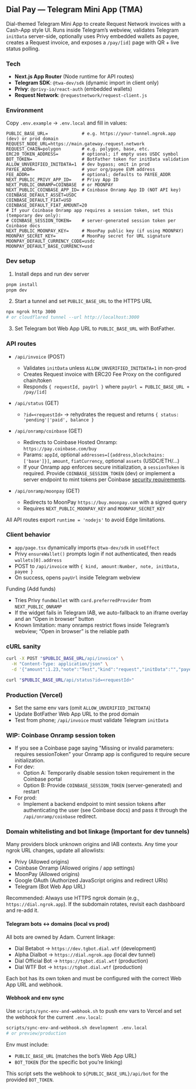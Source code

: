 ## Dial Pay — Telegram Mini App (TMA)

Dial-themed Telegram Mini App to create Request Network invoices with a Cash-App style UI. Runs inside Telegram’s webview, validates Telegram `initData` server-side, optionally uses Privy embedded wallets as payee, creates a Request invoice, and exposes a `/pay/[id]` page with QR + live status polling.

### Tech
- **Next.js App Router** (Node runtime for API routes)
- **Telegram SDK**: `@twa-dev/sdk` (dynamic import in client only)
- **Privy**: `@privy-io/react-auth` (embedded wallets)
- **Request Network**: `@requestnetwork/request-client.js`

### Environment
Copy `.env.example` → `.env.local` and fill in values:

```
PUBLIC_BASE_URL=             # e.g. https://your-tunnel.ngrok.app (dev) or prod domain
REQUEST_NODE_URL=https://main.gateway.request.network
REQUEST_CHAIN=polygon        # e.g. polygon, base, etc.
ERC20_TOKEN_ADDRESS=         # optional; if empty uses USDC symbol
BOT_TOKEN=                   # BotFather token for initData validation
ALLOW_UNVERIFIED_INITDATA=1  # dev bypass; omit in prod
PAYEE_ADDR=                  # your org/payee EVM address
FEE_ADDR=                    # optional; defaults to PAYEE_ADDR
NEXT_PUBLIC_PRIVY_APP_ID=    # Privy App ID
NEXT_PUBLIC_ONRAMP=COINBASE  # or MOONPAY
NEXT_PUBLIC_COINBASE_APP_ID= # Coinbase Onramp App ID (NOT API key)
COINBASE_DEFAULT_ASSET=USDC
COINBASE_DEFAULT_FIAT=USD
COINBASE_DEFAULT_FIAT_AMOUNT=20
# If your Coinbase Onramp app requires a session token, set this (temporary dev only):
# COINBASE_SESSION_TOKEN=    # server-generated session token per Coinbase docs
NEXT_PUBLIC_MOONPAY_KEY=     # MoonPay public key (if using MOONPAY)
MOONPAY_SECRET_KEY=          # MoonPay secret for URL signature
MOONPAY_DEFAULT_CURRENCY_CODE=usdc
MOONPAY_DEFAULT_BASE_CURRENCY=usd
```

### Dev setup
1) Install deps and run dev server
```bash
pnpm install
pnpm dev
```
2) Start a tunnel and set `PUBLIC_BASE_URL` to the HTTPS URL
```bash
npx ngrok http 3000
# or cloudflared tunnel --url http://localhost:3000
```
3) Set Telegram bot Web App URL to `PUBLIC_BASE_URL` with BotFather.

### API routes
- `/api/invoice` (POST)
  - Validates `initData` unless `ALLOW_UNVERIFIED_INITDATA=1` in non-prod
  - Creates Request invoice with ERC20 Fee Proxy on the configured chain/token
  - Responds `{ requestId, payUrl }` where `payUrl = PUBLIC_BASE_URL + /pay/[id]`

- `/api/status` (GET)
  - `?id=<requestId>` → rehydrates the request and returns `{ status: 'pending'|'paid', balance }`

- `/api/onramp/coinbase` (GET)
  - Redirects to Coinbase Hosted Onramp: `https://pay.coinbase.com/buy`
  - Params: `appId`, optional `addresses=[{address,blockchains:['base']}]`, `amount`, `fiatCurrency`, optional `assets` (USDC/ETH/...)
  - If your Onramp app enforces secure initialization, a `sessionToken` is required. Provide `COINBASE_SESSION_TOKEN` (dev) or implement a server endpoint to mint tokens per Coinbase [security requirements](https://docs.cdp.coinbase.com/onramp-&-offramp/security-requirements).

- `/api/onramp/moonpay` (GET)
  - Redirects to MoonPay `https://buy.moonpay.com` with a signed query
  - Requires `NEXT_PUBLIC_MOONPAY_KEY` and `MOONPAY_SECRET_KEY`

All API routes export `runtime = 'nodejs'` to avoid Edge limitations.

### Client behavior
- `app/page.tsx` dynamically imports `@twa-dev/sdk` in `useEffect`
- Privy `ensureWallet()` prompts login if not authenticated, then reads `wallets[0].address`
- POST to `/api/invoice` with `{ kind, amount:Number, note, initData, payee }`
- On success, opens `payUrl` inside Telegram webview

Funding (Add funds)
- Tries Privy `fundWallet` with `card.preferredProvider` from `NEXT_PUBLIC_ONRAMP`
- If the widget fails in Telegram IAB, we auto-fallback to an iframe overlay and an “Open in browser” button
- Known limitation: many onramps restrict flows inside Telegram’s webview; “Open in browser” is the reliable path

### cURL sanity
```bash
curl -X POST "$PUBLIC_BASE_URL/api/invoice" \
  -H "Content-Type: application/json" \
  -d '{"amount":1.23,"note":"Test","kind":"request","initData":"","payee":"0x..."}'

curl "$PUBLIC_BASE_URL/api/status?id=<requestId>"
```

### Production (Vercel)
- Set the same env vars (omit `ALLOW_UNVERIFIED_INITDATA`)
- Update BotFather Web App URL to the prod domain
- Test from phone; `/api/invoice` must validate Telegram `initData`

### WIP: Coinbase Onramp session token
- If you see a Coinbase page saying "Missing or invalid parameters: requires sessionToken" your Onramp app is configured to require secure initialization.
- For dev:
  - Option A: Temporarily disable session token requirement in the Coinbase portal
  - Option B: Provide `COINBASE_SESSION_TOKEN` (server-generated) and restart
- For prod:
  - Implement a backend endpoint to mint session tokens after authenticating the user (see Coinbase docs) and pass it through the `/api/onramp/coinbase` redirect.

### Domain whitelisting and bot linkage (Important for dev tunnels)
Many providers block unknown origins and IAB contexts. Any time your ngrok URL changes, update all allowlists:

- Privy (Allowed origins)
- Coinbase Onramp (Allowed origins / app settings)
- MoonPay (Allowed origins)
- Google OAuth (Authorized JavaScript origins and redirect URIs)
- Telegram (Bot Web App URL)

Recommended: Always use HTTPS ngrok domain (e.g., `https://dial.ngrok.app`). If the subdomain rotates, revisit each dashboard and re-add it.

#### Telegram bots ↔ domains (local vs prod)
All bots are owned by Adam. Current linkage:

- Dial Betabot → `https://dev.tgbot.dial.wtf` (development)
- Alpha Dialbot → `https://dial.ngrok.app` (local dev tunnel)
- Dial Official Bot → `https://tgbot.dial.wtf` (production)
- Dial WTF Bot → `https://tgbot.dial.wtf` (production)

Each bot has its own token and must be configured with the correct Web App URL and webhook.

#### Webhook and env sync
Use `scripts/sync-env-and-webhook.sh` to push env vars to Vercel and set the webhook for the current `.env.local`:

```bash
scripts/sync-env-and-webhook.sh development .env.local
# or preview/production
```

Env must include:
- `PUBLIC_BASE_URL` (matches the bot’s Web App URL)
- `BOT_TOKEN` (for the specific bot you’re linking)

This script sets the webhook to `${PUBLIC_BASE_URL}/api/bot` for the provided `BOT_TOKEN`.

